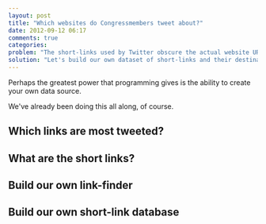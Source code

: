```yaml
---
layout: post
title: "Which websites do Congressmembers tweet about?"
date: 2012-09-12 06:17
comments: true
categories: 
problem: "The short-links used by Twitter obscure the actual website URLs."
solution: "Let's build our own dataset of short-links and their destinations."
---
```


Perhaps the greatest power that programming gives is the ability to create your own data source.

We've already been doing this all along, of course.

## Which links are most tweeted?


## What are the short links?


## Build our own link-finder


## Build our own short-link database


